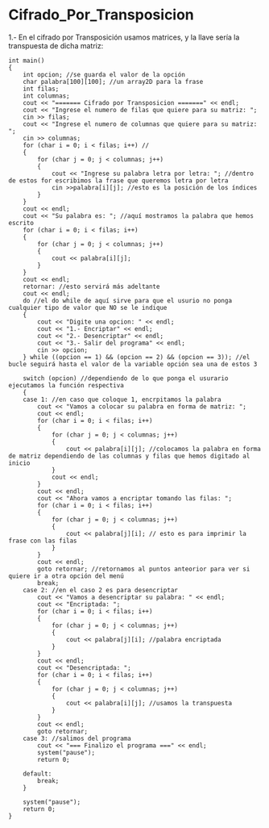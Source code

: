 # Cifrado_Por_Transposicion
1.- En el cifrado por Transposición usamos matrices, y la llave sería la transpuesta de dicha matriz:

    int main()
    {
        int opcion; //se guarda el valor de la opción
        char palabra[100][100]; //un array2D para la frase
        int filas;
        int columnas;
        cout << "======= Cifrado por Transposicion =======" << endl;
        cout << "Ingrese el numero de filas que quiere para su matriz: ";
        cin >> filas;
        cout << "Ingrese el numero de columnas que quiere para su matriz: ";
        cin >> columnas;
        for (char i = 0; i < filas; i++) //
        {
            for (char j = 0; j < columnas; j++)
            {
                cout << "Ingrese su palabra letra por letra: "; //dentro de estos for escribimos la frase que queremos letra por letra
                cin >>palabra[i][j]; //esto es la posición de los índices
            }
        }
        cout << endl;
        cout << "Su palabra es: "; //aquí mostramos la palabra que hemos escrito
        for (char i = 0; i < filas; i++)
        {
            for (char j = 0; j < columnas; j++)
            {
                cout << palabra[i][j];
            }
        }
        cout << endl;
        retornar: //esto servirá más adeltante
        cout << endl;
        do //el do while de aquí sirve para que el usurio no ponga cualquier tipo de valor que NO se le indique
        {
            cout << "Digite una opcion: " << endl;
            cout << "1.- Encriptar" << endl;
            cout << "2.- Desencriptar" << endl;
            cout << "3.- Salir del programa" << endl;
            cin >> opcion;
        } while ((opcion == 1) && (opcion == 2) && (opcion == 3)); //el bucle seguirá hasta el valor de la variable opción sea una de estos 3

        switch (opcion) //dependiendo de lo que ponga el usurario ejecutamos la función respectiva
        {
        case 1: //en caso que coloque 1, encrpitamos la palabra
            cout << "Vamos a colocar su palabra en forma de matriz: ";
            cout << endl;
            for (char i = 0; i < filas; i++)
            {
                for (char j = 0; j < columnas; j++)
                {
                    cout << palabra[i][j]; //colocamos la palabra en forma de matriz dependiendo de las columnas y filas que hemos digitado al inicio
                }
                cout << endl;
            }
            cout << endl;
            cout << "Ahora vamos a encriptar tomando las filas: ";
            for (char i = 0; i < filas; i++)
            {
                for (char j = 0; j < columnas; j++)
                {
                    cout << palabra[j][i]; // esto es para imprimir la frase con las filas
                }
            }
            cout << endl;
            goto retornar; //retornamos al puntos anteorior para ver si quiere ir a otra opción del menú 
            break;
        case 2: //en el caso 2 es para desencriptar
            cout << "Vamos a desencriptar su palabra: " << endl;
            cout << "Encriptada: ";
            for (char i = 0; i < filas; i++)
            {
                for (char j = 0; j < columnas; j++)
                {
                    cout << palabra[j][i]; //palabra encriptada
                }
            }
            cout << endl;
            cout << "Desencriptada: ";
            for (char i = 0; i < filas; i++)
            {
                for (char j = 0; j < columnas; j++)
                {
                    cout << palabra[i][j]; //usamos la transpuesta
                }
            }
            cout << endl;
            goto retornar;
        case 3: //salimos del programa
            cout << "=== Finalizo el programa ===" << endl;
            system("pause");
            return 0;

        default:
            break;
        }

        system("pause");
        return 0;
    }
